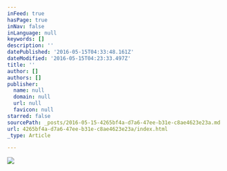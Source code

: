 ```yaml
---
inFeed: true
hasPage: true
inNav: false
inLanguage: null
keywords: []
description: ''
datePublished: '2016-05-15T04:33:48.161Z'
dateModified: '2016-05-15T04:23:33.497Z'
title: ''
author: []
authors: []
publisher:
  name: null
  domain: null
  url: null
  favicon: null
starred: false
sourcePath: _posts/2016-05-15-4265bf4a-d7a6-47ee-b31e-c8ae4623e23a.md
url: 4265bf4a-d7a6-47ee-b31e-c8ae4623e23a/index.html
_type: Article

---
```

![](https://the-grid-user-content.s3-us-west-2.amazonaws.com/b061adc3-ade8-4d85-a0bf-581f11ceacac.jpg)